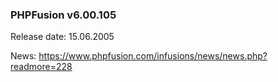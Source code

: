 ### PHPFusion v6.00.105
Release date: 15.06.2005

News: https://www.phpfusion.com/infusions/news/news.php?readmore=228

